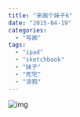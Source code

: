 ```yaml
---
title: "来画个妹子6"
date: "2015-04-19"
categories: 
  - "写画"
tags: 
  - "ipad"
  - "sketchbook"
  - "妹子"
  - "死宅"
  - "涂鸦"
---
```


![img](http://ww3.sinaimg.cn/large/6f7d1cdfgw1ewy7h8irgkj20zk0qomzs.jpg)
